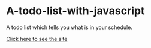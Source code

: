 # A-todo-list-with-javascript
A todo list which tells you what is in your schedule.


[Click here to see the site](https://parjanya-kumar-arya-789.github.io/A-todo-list-with-javascript/)
